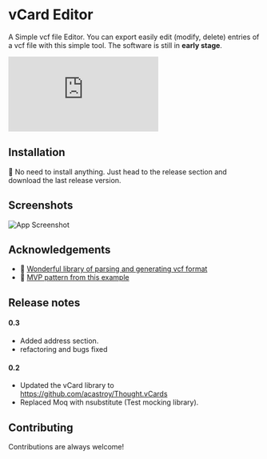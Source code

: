 
# vCard Editor

A Simple vcf file Editor. You can export easily edit (modify, delete) entries of a vcf file with this simple tool.
The software is still in **early stage**. 

[![Latest release](https://badgen.net/github/release/Naereen/Strapdown.js)](https://github.com/abdelkader/vCardEditor/releases/latest/download/vCardEditor.exe)

## Installation

🔧 No need to install anything. Just head to the release section and download the last release version.


    
## Screenshots

![App Screenshot](https://user-images.githubusercontent.com/474542/151180600-cf169628-0761-49a9-a63d-05f751c6a9bb.png)


## Acknowledgements

 - 🧰 [Wonderful library of parsing and generating vcf format](https://github.com/drlongnecker/Thought.vCards)
 - 📖 [MVP pattern from this example](https://github.com/lennykean/NoteCards)



## Release notes
#### 0.3

- Added address section.
- refactoring and bugs fixed

#### 0.2
- Updated the vCard library to https://github.com/acastroy/Thought.vCards
- Replaced Moq with nsubstitute (Test mocking library).

## Contributing

Contributions are always welcome!


